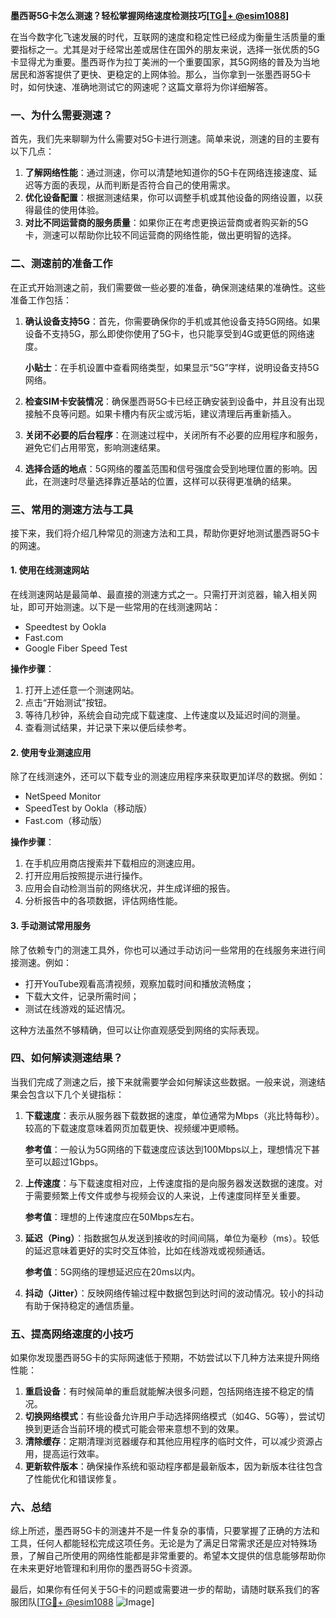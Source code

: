 **墨西哥5G卡怎么测速？轻松掌握网络速度检测技巧[[TG💪+ @esim1088](https://t.me/s/esim1088)]**

在当今数字化飞速发展的时代，互联网的速度和稳定性已经成为衡量生活质量的重要指标之一。尤其是对于经常出差或居住在国外的朋友来说，选择一张优质的5G卡显得尤为重要。墨西哥作为拉丁美洲的一个重要国家，其5G网络的普及为当地居民和游客提供了更快、更稳定的上网体验。那么，当你拿到一张墨西哥5G卡时，如何快速、准确地测试它的网速呢？这篇文章将为你详细解答。

### 一、为什么需要测速？

首先，我们先来聊聊为什么需要对5G卡进行测速。简单来说，测速的目的主要有以下几点：

1. **了解网络性能**：通过测速，你可以清楚地知道你的5G卡在网络连接速度、延迟等方面的表现，从而判断是否符合自己的使用需求。
2. **优化设备配置**：根据测速结果，你可以调整手机或其他设备的网络设置，以获得最佳的使用体验。
3. **对比不同运营商的服务质量**：如果你正在考虑更换运营商或者购买新的5G卡，测速可以帮助你比较不同运营商的网络性能，做出更明智的选择。

### 二、测速前的准备工作

在正式开始测速之前，我们需要做一些必要的准备，确保测速结果的准确性。这些准备工作包括：

1. **确认设备支持5G**：首先，你需要确保你的手机或其他设备支持5G网络。如果设备不支持5G，那么即使你使用了5G卡，也只能享受到4G或更低的网络速度。
   
   **小贴士**：在手机设置中查看网络类型，如果显示“5G”字样，说明设备支持5G网络。

2. **检查SIM卡安装情况**：确保墨西哥5G卡已经正确安装到设备中，并且没有出现接触不良等问题。如果卡槽内有灰尘或污垢，建议清理后再重新插入。

3. **关闭不必要的后台程序**：在测速过程中，关闭所有不必要的应用程序和服务，避免它们占用带宽，影响测速结果。

4. **选择合适的地点**：5G网络的覆盖范围和信号强度会受到地理位置的影响。因此，在测速时尽量选择靠近基站的位置，这样可以获得更准确的结果。

### 三、常用的测速方法与工具

接下来，我们将介绍几种常见的测速方法和工具，帮助你更好地测试墨西哥5G卡的网速。

#### 1. 使用在线测速网站

在线测速网站是最简单、最直接的测速方式之一。只需打开浏览器，输入相关网址，即可开始测速。以下是一些常用的在线测速网站：

- Speedtest by Ookla
- Fast.com
- Google Fiber Speed Test

**操作步骤**：
1. 打开上述任意一个测速网站。
2. 点击“开始测试”按钮。
3. 等待几秒钟，系统会自动完成下载速度、上传速度以及延迟时间的测量。
4. 查看测试结果，并记录下来以便后续参考。

#### 2. 使用专业测速应用

除了在线测速外，还可以下载专业的测速应用程序来获取更加详尽的数据。例如：

- NetSpeed Monitor
- SpeedTest by Ookla（移动版）
- Fast.com（移动版）

**操作步骤**：
1. 在手机应用商店搜索并下载相应的测速应用。
2. 打开应用后按照提示进行操作。
3. 应用会自动检测当前的网络状况，并生成详细的报告。
4. 分析报告中的各项数据，评估网络性能。

#### 3. 手动测试常用服务

除了依赖专门的测速工具外，你也可以通过手动访问一些常用的在线服务来进行间接测速。例如：

- 打开YouTube观看高清视频，观察加载时间和播放流畅度；
- 下载大文件，记录所需时间；
- 测试在线游戏的延迟情况。

这种方法虽然不够精确，但可以让你直观感受到网络的实际表现。

### 四、如何解读测速结果？

当我们完成了测速之后，接下来就需要学会如何解读这些数据。一般来说，测速结果会包含以下几个关键指标：

1. **下载速度**：表示从服务器下载数据的速度，单位通常为Mbps（兆比特每秒）。较高的下载速度意味着网页加载更快、视频缓冲更顺畅。
   
   **参考值**：一般认为5G网络的下载速度应该达到100Mbps以上，理想情况下甚至可以超过1Gbps。

2. **上传速度**：与下载速度相对应，上传速度指的是向服务器发送数据的速度。对于需要频繁上传文件或参与视频会议的人来说，上传速度同样至关重要。
   
   **参考值**：理想的上传速度应在50Mbps左右。

3. **延迟（Ping）**：指数据包从发送到接收的时间间隔，单位为毫秒（ms）。较低的延迟意味着更好的实时交互体验，比如在线游戏或视频通话。
   
   **参考值**：5G网络的理想延迟应在20ms以内。

4. **抖动（Jitter）**：反映网络传输过程中数据包到达时间的波动情况。较小的抖动有助于保持稳定的通信质量。

### 五、提高网络速度的小技巧

如果你发现墨西哥5G卡的实际网速低于预期，不妨尝试以下几种方法来提升网络性能：

1. **重启设备**：有时候简单的重启就能解决很多问题，包括网络连接不稳定的情况。
2. **切换网络模式**：有些设备允许用户手动选择网络模式（如4G、5G等），尝试切换到更适合当前环境的模式可能会带来意想不到的效果。
3. **清除缓存**：定期清理浏览器缓存和其他应用程序的临时文件，可以减少资源占用，提高运行效率。
4. **更新软件版本**：确保操作系统和驱动程序都是最新版本，因为新版本往往包含了性能优化和错误修复。

### 六、总结

综上所述，墨西哥5G卡的测速并不是一件复杂的事情，只要掌握了正确的方法和工具，任何人都能轻松完成这项任务。无论是为了满足日常需求还是应对特殊场景，了解自己所使用的网络性能都是非常重要的。希望本文提供的信息能够帮助你在未来更好地管理和利用你的墨西哥5G卡资源。

最后，如果你有任何关于5G卡的问题或需要进一步的帮助，请随时联系我们的客服团队[[TG💪+ @esim1088](https://t.me/s/esim1088) ![Image](https://i.postimg.cc/4NQfJmqS/Snipaste-2025-05-13-00-14-12.png)]
